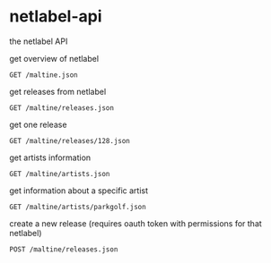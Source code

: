netlabel-api
============

the netlabel API

get overview of netlabel
```
GET /maltine.json
```

get releases from netlabel

```
GET /maltine/releases.json
```

get one release

```
GET /maltine/releases/128.json
```

get artists information

```
GET /maltine/artists.json
```

get information about a specific artist

```
GET /maltine/artists/parkgolf.json
```

create a new release (requires oauth token with permissions for that netlabel)

```
POST /maltine/releases.json
```
